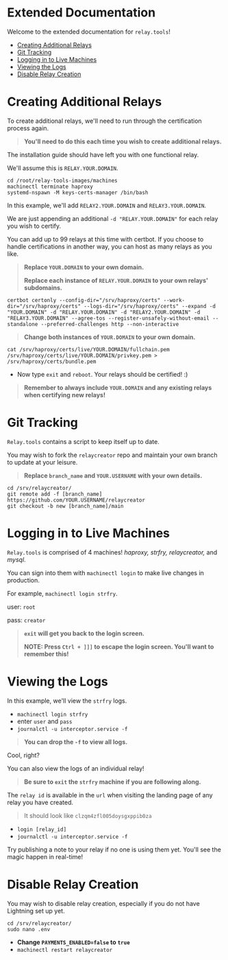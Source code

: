 # Extended Documentation

Welcome to the extended documentation for `relay.tools`!

- [Creating Additional Relays](#creating-additional-relays)
- [Git Tracking](#git-tracking)
- [Logging in to Live Machines](#logging-in-to-live-machines)
- [Viewing the Logs](#viewing-the-logs)
- [Disable Relay Creation](#disable-relay-creation)

# Creating Additional Relays

To create additional relays, we'll need to run through the certification process again.

>**You'll need to do this each time you wish to create additional relays.**

The installation guide should have left you with one functional relay.

We'll assume this is `RELAY.YOUR.DOMAIN`.
```
cd /root/relay-tools-images/machines
machinectl terminate haproxy
systemd-nspawn -M keys-certs-manager /bin/bash
```
In this example, we'll add `RELAY2.YOUR.DOMAIN` and `RELAY3.YOUR.DOMAIN`. 

We are just appending an additional `-d "RELAY.YOUR.DOMAIN"` for each relay you wish to certify.

You can add up to 99 relays at this time with certbot. If you choose to handle certifications in another way, you can host as many relays as you like.

>**Replace `YOUR.DOMAIN` to your own domain.**
>
>**Replace each instance of `RELAY.YOUR.DOMAIN` to your own relays' subdomains.**
```
certbot certonly --config-dir="/srv/haproxy/certs" --work-dir="/srv/haproxy/certs" --logs-dir="/srv/haproxy/certs" --expand -d "YOUR.DOMAIN" -d "RELAY.YOUR.DOMAIN" -d "RELAY2.YOUR.DOMAIN" -d "RELAY3.YOUR.DOMAIN" --agree-tos --register-unsafely-without-email --standalone --preferred-challenges http --non-interactive
```

>**Change both instances of `YOUR.DOMAIN` to your own domain.**
```
cat /srv/haproxy/certs/live/YOUR.DOMAIN/fullchain.pem /srv/haproxy/certs/live/YOUR.DOMAIN/privkey.pem > /srv/haproxy/certs/bundle.pem
```

- Now type ```exit``` and ```reboot```. Your relays should be certified! :)
>**Remember to always include `YOUR.DOMAIN` and any existing relays when certifying new relays!**

# Git Tracking

`Relay.tools` contains a script to keep itself up to date.

You may wish to fork the `relaycreator` repo and maintain your own branch to update at your leisure.

>**Replace `branch_name` and `YOUR.USERNAME` with your own details.**
```
cd /srv/relaycreator/
git remote add -f [branch_name] https://github.com/YOUR.USERNAME/relaycreator
git checkout -b new [branch_name]/main
```

# Logging in to Live Machines

`Relay.tools` is comprised of 4 machines! *haproxy, strfry, relaycreator,* and *mysql*.

You can sign into them with `machinectl login` to make live changes in production.

For example, `machinectl login strfry`.

user: `root`

pass: `creator`

>**`exit` will get you back to the login screen.**
>
>**NOTE: Press `Ctrl + ]]]` to escape the login screen. You'll want to remember this!**

# Viewing the Logs

In this example, we'll view the `strfry` logs.

- `machinectl login strfry`
- enter `user` and `pass`
- `journalctl -u interceptor.service -f`

>**You can drop the `-f` to view all logs.**

Cool, right?

You can also view the logs of an individual relay!

>**Be sure to `exit` the `strfry` machine if you are following along.**

The `relay id` is available in the `url` when visiting the landing page of any relay you have created.

>It should look like `clzqm4zfl005doysgxppib0za`
- `login [relay_id]`
- `journalctl -u interceptor.service -f`

Try publishing a note to your relay if no one is using them yet. You'll see the magic happen in real-time!

# Disable Relay Creation

You may wish to disable relay creation, especially if you do not have Lightning set up yet.
```
cd /srv/relaycreator/
sudo nano .env
```
- **Change `PAYMENTS_ENABLED=false` to `true`**
- `machinectl restart relaycreator`
